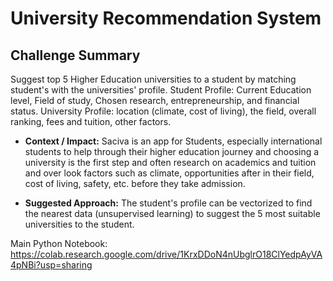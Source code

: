 # University Recommendation System
  
## Challenge Summary

Suggest top 5 Higher Education universities to a student by matching student's with the universities' profile. Student Profile: Current Education level, Field of study, Chosen research, entrepreneurship, and financial status. University Profile: location (climate, cost of living), the field, overall ranking, fees and tuition, other factors.

- **Context / Impact:** Saciva is an app for Students, especially international students to help through their higher education journey and choosing a university is the first step and often research on academics and tuition and over look factors such as climate, opportunities after in their field, cost of living, safety, etc. before they take admission.

- **Suggested Approach:** The student's profile can be vectorized to find the nearest data (unsupervised learning) to suggest the 5 most suitable universities to the student.

Main Python Notebook: https://colab.research.google.com/drive/1KrxDDoN4nUbglrO18ClYedpAyVA4pNBi?usp=sharing

